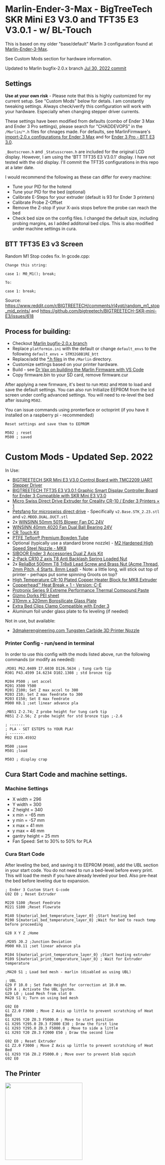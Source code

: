 # Marlin-Ender-3-Max - BigTreeTech SKR Mini E3 V3.0 and TFT35 E3 V3.0.1 - w/ BL-Touch
This is based on my older "base/default" Marlin 3 configuration found at [Marlin-Ender-3-Max](https://github.com/ChadDevOps/Marlin-Ender-3-Max).

See Custom Mods section for hardware information.

Updated to Marlin bugfix-2.0.x branch [Jul 30, 2022 commit](https://github.com/MarlinFirmware/Marlin/commit/d1211b9f90ecdc7499c33969ab2a5f9e1b34893c)

## Settings

**Use at your own risk**  - Please note that this is highly customized for my current setup. See "Custom Mods" below for detals. I am constantly tweaking settings. Always check/verify this configuration will work with your hardware. Especially when changing stepper driver currents.

These settings have been modified from defaults (combo of Ender 3 Max and Ender 3 Pro settings), please search for "CHADDEVOPS" in the `/Marlin/*.h` files for chnages made. For defaults, see MarlinFirmware's [import-2.0.x configurations for Ender 3 Max](https://github.com/MarlinFirmware/Configurations/tree/import-2.0.x/config/examples/Creality/Ender-3%20Max) and for [Ender 3 Pro - BTT E3 3.0](https://github.com/MarlinFirmware/Configurations/tree/import-2.0.x/config/examples/Creality/Ender-3%20Pro).

`_Bootscreen.h` and `_Statusscreen.h` are included for the original LCD display. However, I am using the 'BTT TFT35 E3 V3.0.1' display. I have not tested with the old display. I'll commit the TFT35 configurations in this repo at a later date.

I would recommend the following as these can differ for every machine:

- Tune your PID for the hotend
- Tune your PID for the bed (optional)
- Calibrate E-Steps for your extruder (default is 93 for Ender 3 printers)
- Calibrate Probe Z-Offset
- Remove the Z-stop if your X-axis stops before the probe can reach the bed
- Check bed size on the config files. I changed the default size, including probing margins, as I added additonal bed clips. This is also modified under machine settings in cura.

## BTT TFT35 E3 v3 Screen

Random M1 Stop codes fix. In gcode.cpp:

```
Change this string:

case 1: M0_M1(); break;

To:

case 1: break;
```

Source: https://www.reddit.com/r/BIGTREETECH/comments/rl4yqt/random_m1_stop_mid_prints/ and https://github.com/bigtreetech/BIGTREETECH-SKR-mini-E3/issues/618


## Process for building:

- Checkout [Marlin bugfix-2.0.x branch](https://github.com/MarlinFirmware/Marlin/tree/bugfix-2.0.x)
- Replace `platformio.ini` with the default or change `default_envs` to the following `default_envs = STM32G0B1RE_btt`
- Replace/add the [*.h files](Marlin/) in the `/Marlin` directory.
- Customize settings based on your printer hardware.
- Build - see [Dr Vax on building the Marlin Firmware with VS Code](https://youtu.be/qPDBNBgdW6o?t=680)
- Copy firmware.bin to your SD card, remove firmware.cur

After applying a new firmware, it's best to run `M502` and `M500` to load and save the default settings. You can also run Initialize EEPROM from the lcd screen under config advanced settings. You will need to re-level the bed after issuing `M502`.

You can issue commands using pronterface or octoprint (if you have it installed on a raspberry pi - recommended)

```
Reset settings and save them to EEPROM

M502 ; reset
M500 ; saved
```

# Custom Mods - Updated Sep. 2022

In Use:

* [BIGTREETECH SKR Mini E3 V3.0 Control Board with TMC2209 UART Stepper Driver](https://amzn.to/3RAmHJN)
* [BIGTREETECH TFT35 E3 V3.0.1 Graphic Smart Display Controller Board for Ender 3 Compatible with SKR Mini E3 V3.0](https://amzn.to/3BazL1m)
* [Micro Swiss Direct Drive Extruder for Creality CR-10 / Ender 3 Printers × 1](https://store.micro-swiss.com/products/micro-swiss-direct-drive-extruder)
* [Petsfang for microswiss direct drive](https://www.thingiverse.com/thing:4775320/files) - Specifically `v2.Base.STK_2.23.stl` and `v2.MDDD.DUAL.DUCT.stl`
* 2x [WINSINN  50mm 5015 Blower Fan DC 24V](https://amzn.to/3L9wXGC)
* [WINSINN  40mm 4020 Fan Dual Ball Bearing 24V](https://amzn.to/3U1iJeR)
* [CR Touch Kit](https://amzn.to/3CVsCRv)
* [PTFE Teflon® Premium Bowden Tube](https://www.3dmakerengineering.com/collections/accessories/products/ptfe-teflon-premium-bowden-tube)
* Optional (typically use a standard brone nozzle) - [M2 Hardened High Speed Steel Nozzle - MK8 ](https://store.micro-swiss.com/collections/nozzles/products/micro-swiss-mk8-plated-m2-hardend-high-speed-steel-nozzle)
* [SIBOOR Ender 3 Accessories Dual Z Axis Kit](https://amzn.to/3iLilRr)
* [2-Pack CR10 Z axis T8 Anti Backlash Spring Loaded Nut ](https://amzn.to/3xoc8yU)
* 2x [ReliaBot 500mm T8 Tr8x8 Lead Screw and Brass Nut (Acme Thread, 2mm Pitch, 4 Starts, 8mm Lead)](https://amzn.to/3vqsgPb) - Note: a little long, will stick out top of printer - perhaps put some spinning Groots on top?
* [High Temperature CR-10 Plated Copper Heater Block for MK8 Extruder](https://amzn.to/3gtcM8M)
* [Copperhead™ Heat Break × 1 - Version: C-E](https://www.sliceengineering.com/collections/replacement-parts/products/copperhead%E2%84%A2-heat-break?variant=36827917713570)
* [Protronix Series 9 Extreme Performance Thermal Compound Paste](https://amzn.to/3xoYifI)
* [Gizmo Dorks PEI sheet](https://amzn.to/3mQ7442)
* [310mm x 320mm Borosilicate Glass Plate](https://amzn.to/3khk4x)
* [Extra Bed Clips Clamp Compatible with Ender 3 ](https://amzn.to/3B6gCxC)
* Aluminum foil under glass plate to fix leveling (if needed)

Not in use, but available:

* [3dmakerengineering.com Tungsten Carbide 3D Printer Nozzle](https://www.3dmakerengineering.com/collections/3d-printer-nozzles/products/tungsten-carbide-3d-printer-nozzle?variant=14784857112631)

### Printer Config - run/send in terminal

In order to use this config with the mods listed above, run the following commands (or modify as needed):

```
;M301 P62.0409 I7.6030 D126.5634 ; tung carb tip
M301 P43.4599 I4.6234 D102.1308 ; std bronze tip

M204 P500 ; set accel
M201 X500 Y500
M201 Z100; Set Z max accel to 300
M203 Z10; Set Z max feedrate to 300
M203 E150; Set E max feedrate
M900 K0.1 ;set linear advance pla

;M851 Z-2.74; Z probe height for tung carb tip
M851 Z-2.56; Z probe height for std bronze tips ;-2.6

; -------
; PLA - SET ESTEPS to YOUR PLA!
; -------
M92 E139.45932

M500 ;save
M501 ;load

M503 ; display crap
```

## Cura Start Code and machine settings.

### Machine Settings

- X width = 296
- Y width = 300
- Z height = 340
- x min = -65 mm
- y min = -57 mm
- x max = 41 mm
- y max = 46 mm
- gantry height = 25 mm
- Fan Speed: Set to 30% to 50% for PLA

### Cura Start Code

After leveling the bed, and saving it to EEPROM (`M500`), add the UBL section in your start code. You do not need to run a bed-level before every print. This will load the mesh if you have already leveled your bed. Also pre-heat the bed before leveling due to expansion.

```
; Ender 3 Custom Start G-code
G92 E0 ; Reset Extruder

M220 S100 ;Reset Feedrate
M221 S100 ;Reset Flowrate

M140 S{material_bed_temperature_layer_0} ;Start heating bed
M190 S{material_bed_temperature_layer_0} ;Wait for bed to reach temp before proceeding

G28 X Y Z ;Home

;M205 J0.2 ;Junction Deviation
M900 K0.11 ;set linear advance pla

M104 S{material_print_temperature_layer_0} ;Start heating extruder
M109 S{material_print_temperature_layer_0} ; Wait for Extruder temperature

;M420 S1 ; Load bed mesh - marlin (disabled as using UBL)

; UBL
G29 F 10.0 ; Set Fade Height for correction at 10.0 mm.
G29 A ; Activate the UBL System.
G29 L0 ; Load Mesh from slot 0
M420 S1 V; Turn on using bed mesh

G92 E0
G1 Z2.0 F3000 ; Move Z Axis up little to prevent scratching of Heat Bed
G1 X295 Y20 Z0.3 F5000.0 ; Move to start position
G1 X295 Y295.0 Z0.3 F2000 E30 ; Draw the first line
G1 X293 Y295.0 Z0.3 F5000.0 ; Move to side a little
G1 X293 Y20 Z0.3 F2000 E50 ; Draw the second line

G92 E0 ; Reset Extruder
G1 Z2.0 F3000 ; Move Z Axis up little to prevent scratching of Heat Bed
G1 X293 Y16 Z0.2 F5000.0 ; Move over to prevent blob squish
G92 E0
```

## The Printer

<img src="./Ender3-Max.jpg?raw=true" width="250">
